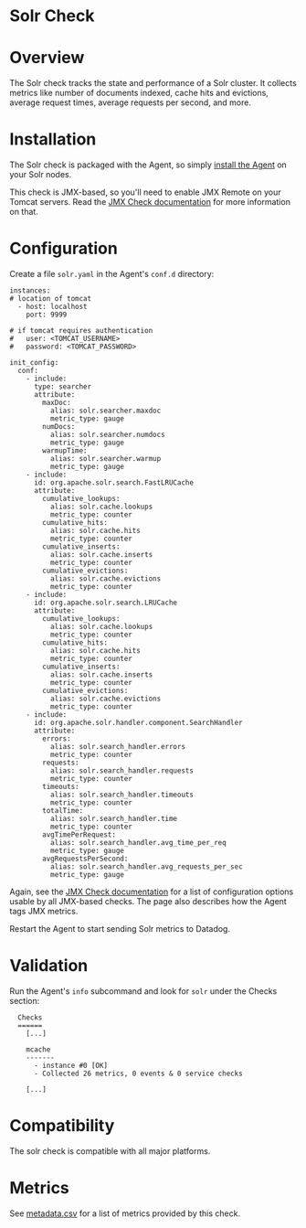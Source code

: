 # Solr Check

# Overview

The Solr check tracks the state and performance of a Solr cluster. It collects metrics like number of documents indexed, cache hits and evictions, average request times, average requests per second, and more.

# Installation

The Solr check is packaged with the Agent, so simply [install the Agent](https://app.datadoghq.com/account/settings#agent) on your Solr nodes.

This check is JMX-based, so you'll need to enable JMX Remote on your Tomcat servers. Read the [JMX Check documentation](http://docs.datadoghq.com/integrations/java/) for more information on that.

# Configuration

Create a file `solr.yaml` in the Agent's `conf.d` directory:

```
instances:
# location of tomcat
  - host: localhost
    port: 9999

# if tomcat requires authentication
#   user: <TOMCAT_USERNAME>
#   password: <TOMCAT_PASSWORD>

init_config:
  conf:
    - include:
      type: searcher
      attribute:
        maxDoc:
          alias: solr.searcher.maxdoc
          metric_type: gauge
        numDocs:
          alias: solr.searcher.numdocs
          metric_type: gauge
        warmupTime:
          alias: solr.searcher.warmup
          metric_type: gauge
    - include:
      id: org.apache.solr.search.FastLRUCache
      attribute:
        cumulative_lookups:
          alias: solr.cache.lookups
          metric_type: counter
        cumulative_hits:
          alias: solr.cache.hits
          metric_type: counter
        cumulative_inserts:
          alias: solr.cache.inserts
          metric_type: counter
        cumulative_evictions:
          alias: solr.cache.evictions
          metric_type: counter
    - include:
      id: org.apache.solr.search.LRUCache
      attribute:
        cumulative_lookups:
          alias: solr.cache.lookups
          metric_type: counter
        cumulative_hits:
          alias: solr.cache.hits
          metric_type: counter
        cumulative_inserts:
          alias: solr.cache.inserts
          metric_type: counter
        cumulative_evictions:
          alias: solr.cache.evictions
          metric_type: counter
    - include:
      id: org.apache.solr.handler.component.SearchHandler
      attribute:
        errors:
          alias: solr.search_handler.errors
          metric_type: counter
        requests:
          alias: solr.search_handler.requests
          metric_type: counter
        timeouts:
          alias: solr.search_handler.timeouts
          metric_type: counter
        totalTime:
          alias: solr.search_handler.time
          metric_type: counter
        avgTimePerRequest:
          alias: solr.search_handler.avg_time_per_req
          metric_type: gauge
        avgRequestsPerSecond:
          alias: solr.search_handler.avg_requests_per_sec
          metric_type: gauge
```

Again, see the [JMX Check documentation](http://docs.datadoghq.com/integrations/java/) for a list of configuration options usable by all JMX-based checks. The page also describes how the Agent tags JMX metrics.

Restart the Agent to start sending Solr metrics to Datadog.

# Validation

Run the Agent's `info` subcommand and look for `solr` under the Checks section:

```
  Checks
  ======
    [...]

    mcache
    -------
      - instance #0 [OK]
      - Collected 26 metrics, 0 events & 0 service checks

    [...]
```

# Compatibility

The solr check is compatible with all major platforms.

# Metrics

See [metadata.csv](https://github.com/DataDog/integrations-core/blob/master/solr/metadata.csv) for a list of metrics provided by this check.
